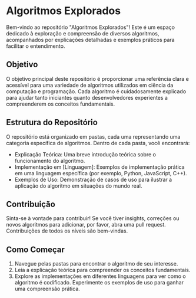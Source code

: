 # Algoritmos Explorados

Bem-vindo ao repositório "Algoritmos Explorados"! Este é um espaço dedicado à exploração e compreensão de diversos algoritmos, acompanhados por explicações detalhadas e exemplos práticos para facilitar o entendimento.

## Objetivo

O objetivo principal deste repositório é proporcionar uma referência clara e acessível para uma variedade de algoritmos utilizados em ciência da computação e programação. Cada algoritmo é cuidadosamente explicado para ajudar tanto iniciantes quanto desenvolvedores experientes a compreenderem os conceitos fundamentais.

## Estrutura do Repositório

O repositório está organizado em pastas, cada uma representando uma categoria específica de algoritmos. Dentro de cada pasta, você encontrará:

- Explicação Teórica: Uma breve introdução teórica sobre o funcionamento do algoritmo.
- Implementação em [Linguagem]: Exemplos de implementação prática em uma linguagem específica (por exemplo, Python, JavaScript, C++).
- Exemplos de Uso: Demonstração de casos de uso para ilustrar a aplicação do algoritmo em situações do mundo real.

## Contribuição

Sinta-se à vontade para contribuir! Se você tiver insights, correções ou novos algoritmos para adicionar, por favor, abra uma pull request. Contribuições de todos os níveis são bem-vindas.

## Como Começar

1. Navegue pelas pastas para encontrar o algoritmo de seu interesse.
2. Leia a explicação teórica para compreender os conceitos fundamentais.
3. Explore as implementações em diferentes linguagens para ver como o algoritmo é codificado.
   Experimente os exemplos de uso para ganhar uma compreensão prática.
